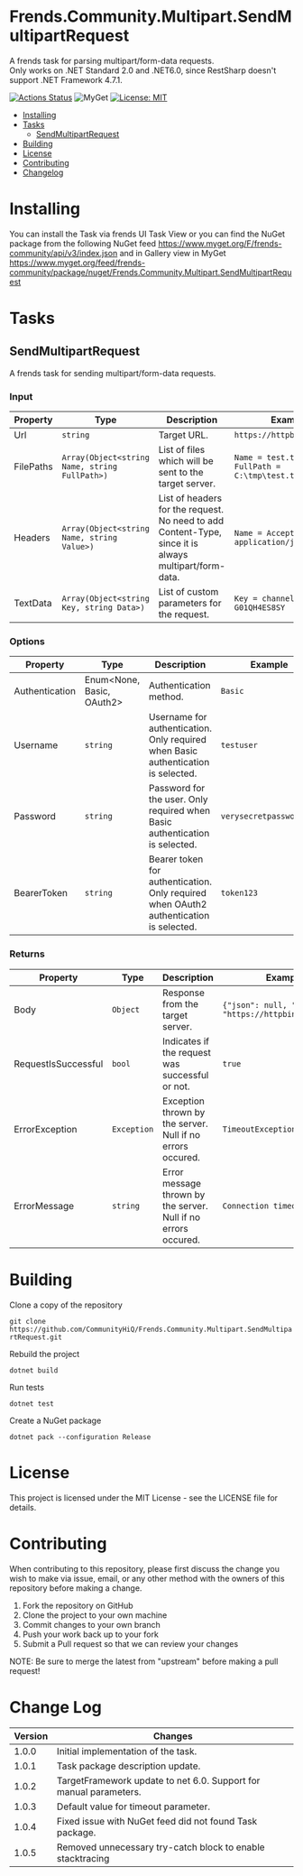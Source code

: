 # Frends.Community.Multipart.SendMultipartRequest

A frends task for parsing multipart/form-data requests.<br/>
Only works on .NET Standard 2.0 and .NET6.0, since RestSharp doesn't support .NET Framework 4.7.1.

[![Actions Status](https://github.com/CommunityHiQ/Frends.Community.Multipart.SendMultipartRequest/workflows/PackAndPushAfterMerge/badge.svg)](https://github.com/CommunityHiQ/Frends.Community.Multipart.SendMultipartRequest/actions)
![MyGet](https://img.shields.io/myget/frends-community/v/Frends.Community.Multipart.SendMultipartRequest)
[![License: MIT](https://img.shields.io/badge/License-MIT-yellow.svg)](https://opensource.org/licenses/MIT) 

- [Installing](#installing)
- [Tasks](#tasks)
     - [SendMultipartRequest](#SendMultipartRequest)
- [Building](#building)
- [License](#license)
- [Contributing](#contributing)
- [Changelog](#change-log)

# Installing

You can install the Task via frends UI Task View or you can find the NuGet package from the following NuGet feed
https://www.myget.org/F/frends-community/api/v3/index.json and in Gallery view in MyGet https://www.myget.org/feed/frends-community/package/nuget/Frends.Community.Multipart.SendMultipartRequest

# Tasks

## SendMultipartRequest

A frends task for sending multipart/form-data requests.

### Input

| Property  | Type                                          | Description                                                                                           | Example                                       |
|-----------|-----------------------------------------------|-------------------------------------------------------------------------------------------------------|-----------------------------------------------|
| Url       | `string`                                      | Target URL.                                                                                           | `https://httpbin.org/post`                    |
| FilePaths | `Array(Object<string Name, string FullPath>)` | List of files which will be sent to the target server.                                                | `Name = test.txt, FullPath = C:\tmp\test.txt` |
| Headers   | `Array(Object<string Name, string Value>)`    | List of headers for the request. No need to add Content-Type, since it is always multipart/form-data. | `Name = Accept, Value = application/json`     |
| TextData  | `Array(Object<string Key, string Data>)`      | List of custom parameters for the request.                                                            | `Key = channel, Value = G01QH4ES8SY`          |

### Options

| Property       | Type                      | Description                                                                            | Example                 |
|----------------|---------------------------|----------------------------------------------------------------------------------------|-------------------------|
| Authentication | Enum<None, Basic, OAuth2> | Authentication method.                                                                 | `Basic`                 |
| Username       | `string`                  | Username for authentication. Only required when Basic authentication is selected.      | `testuser`              |
| Password       | `string`                  | Password for the user. Only required when Basic authentication is selected.            | `verysecretpassword123` |
| BearerToken    | `string`                  | Bearer token for authentication. Only required when OAuth2 authentication is selected. | `token123`              |

### Returns

| Property            | Type        | Description                                                    | Example                                             |
|---------------------|-------------|----------------------------------------------------------------|-----------------------------------------------------|
| Body                | `Object`    | Response from the target server.                               | `{"json": null, "url": "https://httpbin.org/post"}` |
| RequestIsSuccessful | `bool`      | Indicates if the request was successful or not.                | `true`                                              |
| ErrorException      | `Exception` | Exception thrown by the server. Null if no errors occured.     | `TimeoutException`                                  |
| ErrorMessage        | `string`    | Error message thrown by the server. Null if no errors occured. | `Connection timeout.`                               |

# Building

Clone a copy of the repository

`git clone https://github.com/CommunityHiQ/Frends.Community.Multipart.SendMultipartRequest.git`

Rebuild the project

`dotnet build`

Run tests

`dotnet test`

Create a NuGet package

`dotnet pack --configuration Release`

# License

This project is licensed under the MIT License - see the LICENSE file for details.

# Contributing
When contributing to this repository, please first discuss the change you wish to make via issue, email, or any other method with the owners of this repository before making a change.

1. Fork the repository on GitHub
2. Clone the project to your own machine
3. Commit changes to your own branch
4. Push your work back up to your fork
5. Submit a Pull request so that we can review your changes

NOTE: Be sure to merge the latest from "upstream" before making a pull request!

# Change Log

| Version | Changes                                                             |
|---------|---------------------------------------------------------------------|
| 1.0.0   | Initial implementation of the task.                                 |
| 1.0.1   | Task package description update.                                    |
| 1.0.2   | TargetFramework update to net 6.0. Support for manual parameters.   |
| 1.0.3   | Default value for timeout parameter.                                |
| 1.0.4   | Fixed issue with NuGet feed did not found Task package.             |
| 1.0.5   | Removed unnecessary try-catch block to enable stacktracing          |